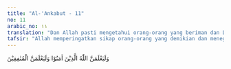 ```yaml
---
title: "Al-'Ankabut - 11"
no: 11
arabic_no: ١١
translation: "Dan Allah pasti mengetahui orang-orang yang beriman dan Dia pasti mengetahui orang-orang yang munafik."
tafsir: "Allah memperingatkan sikap orang-orang yang demikian dan menegaskan bahwa Dia mengetahui segala sesuatu yang tergores dalam hati mereka. Tidak ada sedikit pun yang tersembunyi. Ringkasnya orang-orang munafik tersebut telah diketahui Allah bagaimana hati mereka yang sebenarnya sekalipun mereka senantiasa menyatakan imannya. Allah tidak mungkin dapat mereka tipu dengan cara demikian. Fitnah dalam bentuk cobaan dan siksaan tersebut tidak lain hanyalah untuk menyisihkan orang-orang yang beriman, siapa yang sungguh-sungguh murni keyakinannya dan siapa pula yang berjiwa munafik (hipokrit). Orang yang betul-betul beriman akan menaati Allah dalam segala keadaan dan situasi. Mereka yang tabah dan sabar menghadapi penderitaan akan memperoleh kemenangan dan pahala yang setimpal dari Allah. Sebaliknya, orang munafik kembali akan mendurhakai-Nya bila sedang ditimpa cobaan atau ketika merasakan beban dan kewajiban yang dipikulkan sangat memberatkan, sehingga hati mereka tidak tahan mengerjakannya. Keterangan selanjutnya dapat dilihat pada ayat 12 surah ini, dan pada ayat:\n\nAllah tidak akan membiarkan orang-orang yang beriman sebagaimana dalam keadaan kamu sekarang ini, sehingga Dia membedakan yang buruk dari yang baik. Allah tidak akan memperlihatkan kepadamu hal-hal yang gaib, tetapi Allah memilih siapa yang Dia kehendaki di antara rasul-rasul-Nya. Oleh karena itu, berimanlah kepada Allah dan rasul-rasul-Nya. Jika kamu beriman dan bertakwa, maka kamu akan mendapat pahala yang besar.(ali 'Imran/3:179)"
---
```


وَلَيَعْلَمَنَّ اللّٰهُ الَّذِيْنَ اٰمَنُوْا وَلَيَعْلَمَنَّ الْمُنٰفِقِيْنَ 
